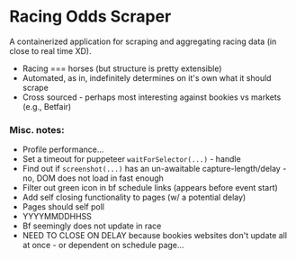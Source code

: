 # Racing Odds Scraper

A containerized application for scraping and aggregating racing data (in close to real time XD).
- Racing === horses (but structure is pretty extensible)
- Automated, as in, indefinitely determines on it's own what it should scrape  
- Cross sourced - perhaps most interesting against bookies vs markets (e.g., Betfair)

### Misc. notes:

- Profile performance...
- Set a timeout for puppeteer `waitForSelector(...)` - handle
- Find out if `screenshot(...)` has an un-awaitable capture-length/delay - no, DOM does not load in fast enough
- Filter out green icon in bf schedule links (appears before event start)
- Add self closing functionality to pages (w/ a potential delay)
- Pages should self poll
- YYYYMMDDHHSS
- Bf seemingly does not update in race
- NEED TO CLOSE ON DELAY because bookies websites don't update all at once - or dependent on schedule page...
